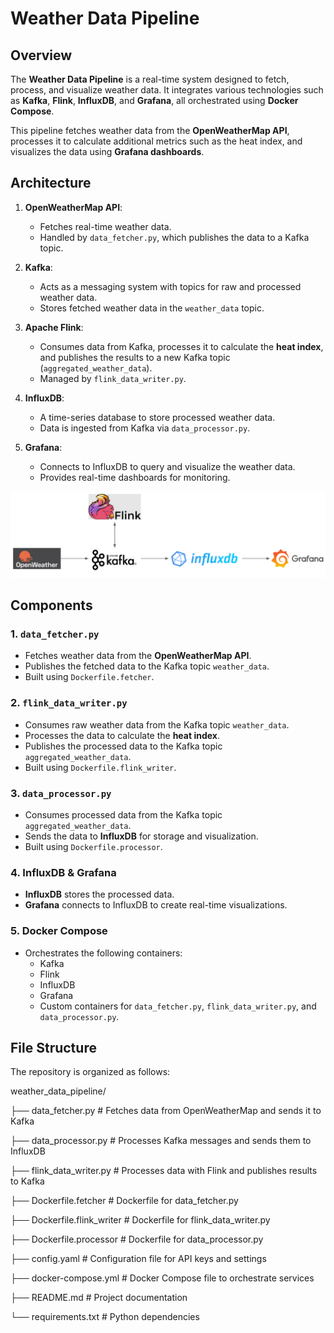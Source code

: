# Weather Data Pipeline

## Overview

The **Weather Data Pipeline** is a real-time system designed to fetch, process, and visualize weather data. It integrates various technologies such as **Kafka**, **Flink**, **InfluxDB**, and **Grafana**, all orchestrated using **Docker Compose**. 

This pipeline fetches weather data from the **OpenWeatherMap API**, processes it to calculate additional metrics such as the heat index, and visualizes the data using **Grafana dashboards**.

## Architecture

1. **OpenWeatherMap API**: 
   - Fetches real-time weather data.
   - Handled by `data_fetcher.py`, which publishes the data to a Kafka topic.

2. **Kafka**:
   - Acts as a messaging system with topics for raw and processed weather data.
   - Stores fetched weather data in the `weather_data` topic.

3. **Apache Flink**:
   - Consumes data from Kafka, processes it to calculate the **heat index**, and publishes the results to a new Kafka topic (`aggregated_weather_data`).
   - Managed by `flink_data_writer.py`.

4. **InfluxDB**:
   - A time-series database to store processed weather data.
   - Data is ingested from Kafka via `data_processor.py`.

5. **Grafana**:
   - Connects to InfluxDB to query and visualize the weather data.
   - Provides real-time dashboards for monitoring.

![Tech Stack](tech_stack.png)


## Components

### 1. `data_fetcher.py`
- Fetches weather data from the **OpenWeatherMap API**.
- Publishes the fetched data to the Kafka topic `weather_data`.
- Built using `Dockerfile.fetcher`.

### 2. `flink_data_writer.py`
- Consumes raw weather data from the Kafka topic `weather_data`.
- Processes the data to calculate the **heat index**.
- Publishes the processed data to the Kafka topic `aggregated_weather_data`.
- Built using `Dockerfile.flink_writer`.

### 3. `data_processor.py`
- Consumes processed data from the Kafka topic `aggregated_weather_data`.
- Sends the data to **InfluxDB** for storage and visualization.
- Built using `Dockerfile.processor`.

### 4. **InfluxDB & Grafana**
- **InfluxDB** stores the processed data.
- **Grafana** connects to InfluxDB to create real-time visualizations.

### 5. **Docker Compose**
- Orchestrates the following containers:
  - Kafka
  - Flink
  - InfluxDB
  - Grafana
  - Custom containers for `data_fetcher.py`, `flink_data_writer.py`, and `data_processor.py`.

## File Structure

The repository is organized as follows:

weather_data_pipeline/

├── data_fetcher.py          # Fetches data from OpenWeatherMap and sends it to Kafka

├── data_processor.py        # Processes Kafka messages and sends them to InfluxDB

├── flink_data_writer.py     # Processes data with Flink and publishes results to Kafka

├── Dockerfile.fetcher       # Dockerfile for data_fetcher.py

├── Dockerfile.flink_writer  # Dockerfile for flink_data_writer.py

├── Dockerfile.processor     # Dockerfile for data_processor.py

├── config.yaml              # Configuration file for API keys and settings

├── docker-compose.yml       # Docker Compose file to orchestrate services

├── README.md                # Project documentation

└── requirements.txt         # Python dependencies
